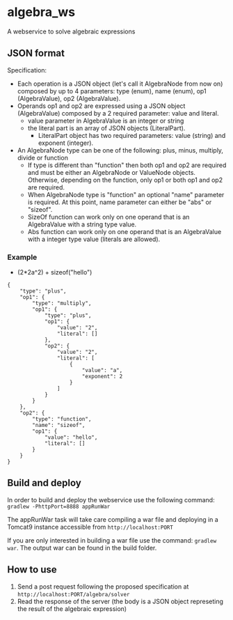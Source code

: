 # algebra_ws

A webservice to solve algebraic expressions

## JSON format
Specification:
- Each operation is a JSON object (let's call it AlgebraNode from now on) composed by up to 4 parameters: type (enum), name (enum), op1 (AlgebraValue), op2 (AlgebraValue).
- Operands op1 and op2 are expressed using a JSON object (AlgebraValue) composed by a 2 required parameter: value and literal.
    - value parameter in AlgebraValue is an integer or string
    - the literal part is an array of JSON objects (LiteralPart).
        - LiteralPart object has two required parameters: value (string) and exponent (integer).
- An AlgebraNode type can be one of the following: plus, minus, multiply, divide or function
    - If type is different than "function" then both op1 and op2 are required and must be either an AlgebraNode or ValueNode objects. Otherwise, depending on the function, only op1 or both op1 and op2 are required.
    - When AlgebraNode type is "function" an optional "name" parameter is required. At this point, name parameter can either be "abs" or "sizeof".
    - SizeOf function can work only on one operand that is an AlgebraValue with a string type value.
    - Abs function can work only on one operand that is an AlgebraValue with a integer type value (literals are allowed).
    
### Example

- (2*2a^2) + sizeof("hello")
```
{
    "type": "plus",
    "op1": {
        "type": "multiply",
        "op1": {
            "type": "plus",
            "op1": {
                "value": "2",
                "literal": []
            },
            "op2": {
                "value": "2",
                "literal": [
                    {
                        "value": "a",
                        "exponent": 2
                    }
                ]
            }
        }
    },
    "op2": {
        "type": "function",
        "name": "sizeof",
        "op1": {
            "value": "hello",
            "literal": []
        }
    }
}
```

## Build and deploy
In order to build and deploy the webservice use the following command:
```gradlew -PhttpPort=8888 appRunWar```

The appRunWar task will take care compiling a war file and deploying in a Tomcat9 instance accessible from ```http://localhost:PORT```

If you are only interested in building a war file use the command: ```gradlew war```. The output war can be found in the build folder.

## How to use
1. Send a post request following the proposed specification at ```http://localhost:PORT/algebra/solver```
2. Read the response of the server (the body is a JSON object represeting the result of the algebraic expression)